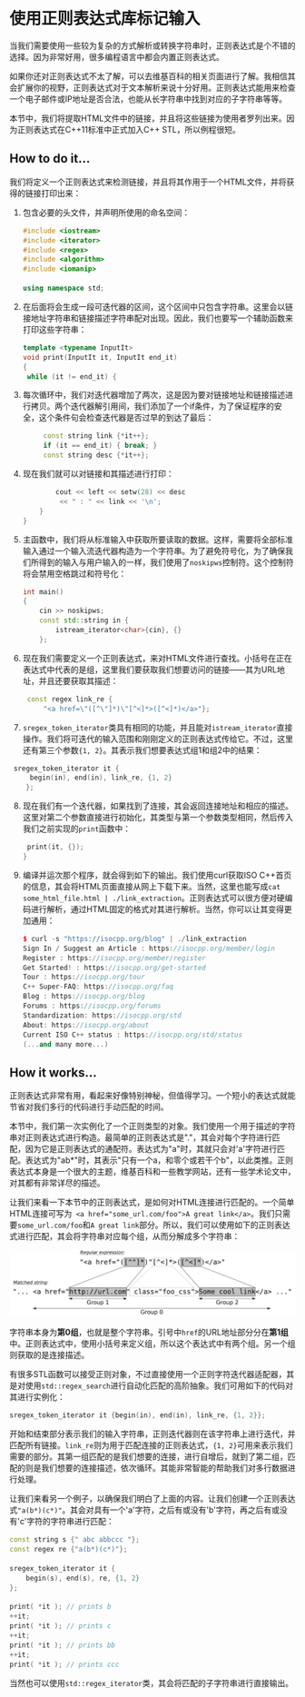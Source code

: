 # 使用正则表达式库标记输入

当我们需要使用一些较为复杂的方式解析或转换字符串时，正则表达式是个不错的选择。因为非常好用，很多编程语言中都会内置正则表达式。

如果你还对正则表达式不太了解，可以去维基百科的相关页面进行了解。我相信其会扩展你的视野，正则表达式对于文本解析来说十分好用。正则表达式能用来检查一个电子邮件或IP地址是否合法，也能从长字符串中找到对应的子字符串等等。

本节中，我们将提取HTML文件中的链接，并且将这些链接为使用者罗列出来。因为正则表达式在C++11标准中正式加入C++ STL，所以例程很短。

## How to do it...

我们将定义一个正则表达式来检测链接，并且将其作用于一个HTML文件，并将获得的链接打印出来：

1. 包含必要的头文件，并声明所使用的命名空间：

   ```c++
   #include <iostream>
   #include <iterator>
   #include <regex>
   #include <algorithm>
   #include <iomanip>
   
   using namespace std; 
   ```

2. 在后面将会生成一段可迭代器的区间，这个区间中只包含字符串。这里会以链接地址字符串和链接描述字符串配对出现。因此，我们也要写一个辅助函数来打印这些字符串：

   ```c++
   template <typename InputIt>
   void print(InputIt it, InputIt end_it)
   {
   	while (it != end_it) {
   ```

3. 每次循环中，我们对迭代器增加了两次，这是因为要对链接地址和链接描述进行拷贝。两个迭代器解引用间，我们添加了一个if条件，为了保证程序的安全，这个条件句会检查迭代器是否过早的到达了最后：

   ```c++
   		const string link {*it++};
   		if (it == end_it) { break; }
   		const string desc {*it++};
   ```

4. 现在我们就可以对链接和其描述进行打印：

   ```c++
           cout << left << setw(28) << desc
           	<< " : " << link << '\n';
       }
   }
   ```

5. 主函数中，我们将从标准输入中获取所要读取的数据。这样，需要将全部标准输入通过一个输入流迭代器构造为一个字符串。为了避免符号化，为了确保我们所得到的输入与用户输入的一样，我们使用了`noskipws`控制符。这个控制符将会禁用空格跳过和符号化：

   ```c++
   int main()
   {
       cin >> noskipws;
       const std::string in {
           istream_iterator<char>{cin}, {} 
       };
   ```

6. 现在我们需要定义一个正则表达式，来对HTML文件进行查找。小括号在正在表达式中代表的是组，这里我们要获取我们想要访问的链接——其为URL地址，并且还要获取其描述：

   ```c++
   	const regex link_re {
   		"<a href=\"([^\"]*)\"[^<]*>([^<]*)</a>"};
   ```

7.  `sregex_token_iterator`类具有相同的功能，并且能对`istream_iterator`直接操作。我们将可迭代的输入范围和刚刚定义的正则表达式传给它。不过，这里还有第三个参数`{1, 2}`。其表示我们想要表达式组1和组2中的结果：

   ```c++
   	sregex_token_iterator it {
   		begin(in), end(in), link_re, {1, 2}
       };
   ```

8. 现在我们有一个迭代器，如果找到了连接，其会返回连接地址和相应的描述。这里对第二个参数直接进行初始化，其类型与第一个参数类型相同，然后传入我们之前实现的`print`函数中：

   ```c++
   	print(it, {});
   }
   ```

9. 编译并运次那个程序，就会得到如下的输出。我们使用curl获取ISO C++首页的信息，其会将HTML页面直接从网上下载下来。当然，这里也能写成` cat some_html_file.html | ./link_extraction `。正则表达式可以很方便对硬编码进行解析，通过HTML固定的格式对其进行解析。当然，你可以让其变得更加通用：

   ```c++
   $ curl -s "https://isocpp.org/blog" | ./link_extraction
   Sign In / Suggest an Article : https://isocpp.org/member/login
   Register : https://isocpp.org/member/register
   Get Started! : https://isocpp.org/get-started
   Tour : https://isocpp.org/tour
   C++ Super-FAQ: https://isocpp.org/faq
   Blog : https://isocpp.org/blog
   Forums : https://isocpp.org/forums
   Standardization: https://isocpp.org/std
   About: https://isocpp.org/about
   Current ISO C++ status : https://isocpp.org/std/status
   (...and many more...)
   ```

## How it works...

正则表达式非常有用，看起来好像特别神秘，但值得学习。一个短小的表达式就能节省对我们多行的代码进行手动匹配的时间。

本节中，我们第一次实例化了一个正则类型的对象。我们使用一个用于描述的字符串对正则表达式进行构造。最简单的正则表达式是"."，其会对每个字符进行匹配，因为它是正则表达式的通配符。表达式为"a"时，其就只会对'a'字符进行匹配。表达式为"ab*"时，其表示"只有一个a，和零个或若干个b"，以此类推。正则表达式本身是一个很大的主题，维基百科和一些教学网站，还有一些学术论文中，对其都有非常详尽的描述。

让我们来看一下本节中的正则表达式，是如何对HTML连接进行匹配的。一个简单HTML连接可写为`  <a href="some_url.com/foo">A great link</a> `。我们只需要`some_url.com/foo`和`A great link`部分。所以，我们可以使用如下的正则表达式进行匹配，其会将字符串对应每个组，从而分解成多个字符串：

![](../../images/chapter7/7-12-1.png)

字符串本身为**第0组**，也就是整个字符串。引号中`href`的URL地址部分分在**第1组**中。正则表达式中，使用小括号来定义组，所以这个表达式中有两个组。另一个组则获取的是连接描述。

有很多STL函数可以接受正则对象，不过直接使用一个正则字符迭代器适配器，其是对使用`std::regex_search`进行自动化匹配的高阶抽象。我们可用如下的代码对其进行实例化：

```c++
sregex_token_iterator it {begin(in), end(in), link_re, {1, 2}};
```

开始和结束部分表示我们的输入字符串，正则迭代器则在该字符串上进行迭代，并匹配所有链接。`link_re`则为用于匹配连接的正则表达式，`{1, 2}`可用来表示我们需要的部分。其第一组匹配的是我们想要的连接，进行自增后，就到了第二组，匹配的则是我们想要的连接描述，依次循环。其能非常智能的帮助我们对多行数据进行处理。

让我们来看另一个例子，以确保我们明白了上面的内容。让我们创建一个正则表达式`"a(b*)(c*)"`。其会对具有一个'a'字符，之后有或没有'b'字符，再之后有或没有'c'字符的字符串进行匹配：

```c++
const string s {" abc abbccc "};
const regex re {"a(b*)(c*)"};

sregex_token_iterator it {
    begin(s), end(s), re, {1, 2} 
};

print( *it ); // prints b
++it;
print( *it ); // prints c
++it;
print( *it ); // prints bb
++it;
print( *it ); // prints ccc
```

当然也可以使用`std::regex_iterator`类，其会将匹配的子字符串进行直接输出。